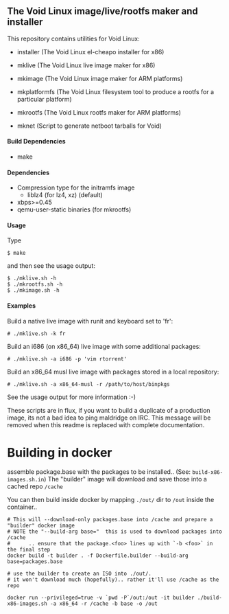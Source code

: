 ## The Void Linux image/live/rootfs maker and installer

This repository contains utilities for Void Linux:

 * installer (The Void Linux el-cheapo installer for x86)
 * mklive    (The Void Linux live image maker for x86)

 * mkimage   (The Void Linux image maker for ARM platforms)
 * mkplatformfs (The Void Linux filesystem tool to produce a rootfs for a particular platform)
 * mkrootfs  (The Void Linux rootfs maker for ARM platforms)
 * mknet (Script to generate netboot tarballs for Void)

#### Build Dependencies
 * make

#### Dependencies
 * Compression type for the initramfs image
   * liblz4 (for lz4, xz) (default)
 * xbps>=0.45
 * qemu-user-static binaries (for mkrootfs)

#### Usage

Type

    $ make

and then see the usage output:

    $ ./mklive.sh -h
    $ ./mkrootfs.sh -h
    $ ./mkimage.sh -h

#### Examples

Build a native live image with runit and keyboard set to 'fr':

    # ./mklive.sh -k fr

Build an i686 (on x86\_64) live image with some additional packages:

    # ./mklive.sh -a i686 -p 'vim rtorrent'

Build an x86\_64 musl live image with packages stored in a local repository:

    # ./mklive.sh -a x86_64-musl -r /path/to/host/binpkgs

See the usage output for more information :-)


These scripts are in flux, if you want to build a duplicate of a
production image, its not a bad idea to ping maldridge on IRC.  This
message will be removed when this readme is replaced with complete
documentation.



# Building in docker

assemble package.base with the packages to be installed.. (See: `build-x86-images.sh.in`)
The "builder" image will download and save those into a cached repo `/cache`

You can then build inside docker by mapping `./out/` dir to `/out` inside the container..

```
# This will --download-only packages.base into /cache and prepare a "builder" docker image
# NOTE the "--build-arg base="  this is used to download packages into /cache
#      .. ensure that the package.<foo> lines up with `-b <foo>` in the final step
docker build -t builder . -f Dockerfile.builder --build-arg base=packages.base
```


```
# use the builder to create an ISO into ./out/.
# it won't download much (hopefully).. rather it'll use /cache as the repo

docker run --privileged=true -v `pwd -P`/out:/out -it builder ./build-x86-images.sh -a x86_64 -r /cache -b base -o /out
```

